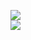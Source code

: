 [![](https://img.shields.io/badge/Made%20With-Github%20Spray-lightgrey.svg?style=for-the-badge&logo=github)](https://github.com/Annihil/github-spray#28946)  
[![](https://i.imgur.com/2DrTn0Z.gif)](https://github.com/Annihil/github-spray)